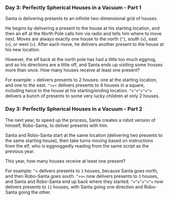 ### Day 3: Perfectly Spherical Houses in a Vacuum - Part 1

Santa is delivering presents to an infinite two-dimensional grid of houses.

He begins by delivering a present to the house at his starting location, and then an elf at the North Pole calls him via radio and tells him where to move next. Moves are always exactly one house to the north (`^`), south (`v`), east (`>`), or west (`<`). After each move, he delivers another present to the house at his new location.

However, the elf back at the north pole has had a little too much eggnog, and so his directions are a little off, and Santa ends up visiting some houses more than once. How many houses receive at least one present?

For example:
`>` delivers presents to 2 houses: one at the starting location, and one to the east.
`^>v<` delivers presents to 4 houses in a square, including twice to the house at his starting/ending location.
`^v^v^v^v^v` delivers a bunch of presents to some very lucky children at only 2 houses.

### Day 3: Perfectly Spherical Houses in a Vacuum - Part 2

The next year, to speed up the process, Santa creates a robot version of himself, Robo-Santa, to deliver presents with him.

Santa and Robo-Santa start at the same location (delivering two presents to the same starting house), then take turns moving based on instructions from the elf, who is eggnoggedly reading from the same script as the previous year.

This year, how many houses receive at least one present?

For example:
`^v` delivers presents to `3` houses, because Santa goes north, and then Robo-Santa goes south.
`^>v<` now delivers presents to `3` houses, and Santa and Robo-Santa end up back where they started.
`^v^v^v^v^v` now delivers presents to `11` houses, with Santa going one direction and Robo-Santa going the other.

